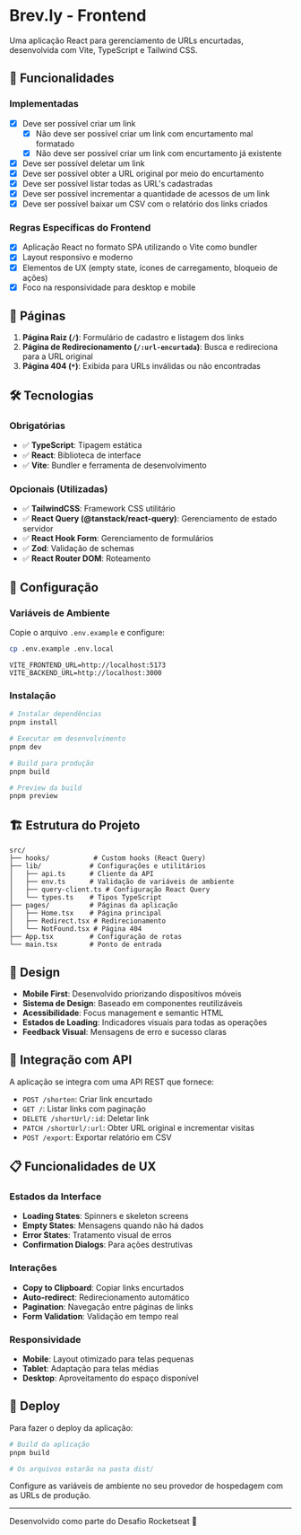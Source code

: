 # Brev.ly - Frontend

Uma aplicação React para gerenciamento de URLs encurtadas, desenvolvida com Vite, TypeScript e Tailwind CSS.

## 🚀 Funcionalidades

### Implementadas

- [x] Deve ser possível criar um link
  - [x] Não deve ser possível criar um link com encurtamento mal formatado
  - [x] Não deve ser possível criar um link com encurtamento já existente
- [x] Deve ser possível deletar um link
- [x] Deve ser possível obter a URL original por meio do encurtamento
- [x] Deve ser possível listar todas as URL's cadastradas
- [x] Deve ser possível incrementar a quantidade de acessos de um link
- [x] Deve ser possível baixar um CSV com o relatório dos links criados

### Regras Específicas do Frontend

- [x] Aplicação React no formato SPA utilizando o Vite como bundler
- [x] Layout responsivo e moderno
- [x] Elementos de UX (empty state, ícones de carregamento, bloqueio de ações)
- [x] Foco na responsividade para desktop e mobile

## 📱 Páginas

1. **Página Raiz (`/`)**: Formulário de cadastro e listagem dos links
2. **Página de Redirecionamento (`/:url-encurtada`)**: Busca e redireciona para a URL original
3. **Página 404 (`*`)**: Exibida para URLs inválidas ou não encontradas

## 🛠️ Tecnologias

### Obrigatórias

- ✅ **TypeScript**: Tipagem estática
- ✅ **React**: Biblioteca de interface
- ✅ **Vite**: Bundler e ferramenta de desenvolvimento

### Opcionais (Utilizadas)

- ✅ **TailwindCSS**: Framework CSS utilitário
- ✅ **React Query (@tanstack/react-query)**: Gerenciamento de estado servidor
- ✅ **React Hook Form**: Gerenciamento de formulários
- ✅ **Zod**: Validação de schemas
- ✅ **React Router DOM**: Roteamento

## 🔧 Configuração

### Variáveis de Ambiente

Copie o arquivo `.env.example` e configure:

```bash
cp .env.example .env.local
```

```env
VITE_FRONTEND_URL=http://localhost:5173
VITE_BACKEND_URL=http://localhost:3000
```

### Instalação

```bash
# Instalar dependências
pnpm install

# Executar em desenvolvimento
pnpm dev

# Build para produção
pnpm build

# Preview da build
pnpm preview
```

## 🏗️ Estrutura do Projeto

```
src/
├── hooks/           # Custom hooks (React Query)
├── lib/            # Configurações e utilitários
│   ├── api.ts      # Cliente da API
│   ├── env.ts      # Validação de variáveis de ambiente
│   ├── query-client.ts # Configuração React Query
│   └── types.ts    # Tipos TypeScript
├── pages/          # Páginas da aplicação
│   ├── Home.tsx    # Página principal
│   ├── Redirect.tsx # Redirecionamento
│   └── NotFound.tsx # Página 404
├── App.tsx         # Configuração de rotas
└── main.tsx        # Ponto de entrada
```

## 🎨 Design

- **Mobile First**: Desenvolvido priorizando dispositivos móveis
- **Sistema de Design**: Baseado em componentes reutilizáveis
- **Acessibilidade**: Focus management e semantic HTML
- **Estados de Loading**: Indicadores visuais para todas as operações
- **Feedback Visual**: Mensagens de erro e sucesso claras

## 🔗 Integração com API

A aplicação se integra com uma API REST que fornece:

- `POST /shorten`: Criar link encurtado
- `GET /`: Listar links com paginação
- `DELETE /shortUrl/:id`: Deletar link
- `PATCH /shortUrl/:url`: Obter URL original e incrementar visitas
- `POST /export`: Exportar relatório em CSV

## 📋 Funcionalidades de UX

### Estados da Interface

- **Loading States**: Spinners e skeleton screens
- **Empty States**: Mensagens quando não há dados
- **Error States**: Tratamento visual de erros
- **Confirmation Dialogs**: Para ações destrutivas

### Interações

- **Copy to Clipboard**: Copiar links encurtados
- **Auto-redirect**: Redirecionamento automático
- **Pagination**: Navegação entre páginas de links
- **Form Validation**: Validação em tempo real

### Responsividade

- **Mobile**: Layout otimizado para telas pequenas
- **Tablet**: Adaptação para telas médias
- **Desktop**: Aproveitamento do espaço disponível

## 🚀 Deploy

Para fazer o deploy da aplicação:

```bash
# Build da aplicação
pnpm build

# Os arquivos estarão na pasta dist/
```

Configure as variáveis de ambiente no seu provedor de hospedagem com as URLs de produção.

---

Desenvolvido como parte do Desafio Rocketseat 🚀
